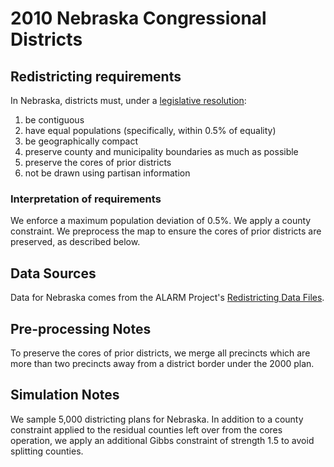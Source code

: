 # 2010 Nebraska Congressional Districts

## Redistricting requirements
In Nebraska, districts must, under a [legislative resolution](https://nebraskalegislature.gov/FloorDocs/107/PDF/Intro/LR134.pdf):

1. be contiguous
1. have equal populations (specifically, within 0.5% of equality)
1. be geographically compact
1. preserve county and municipality boundaries as much as possible
1. preserve the cores of prior districts
1. not be drawn using partisan information


### Interpretation of requirements
We enforce a maximum population deviation of 0.5%.
We apply a county constraint.
We preprocess the map to ensure the cores of prior districts are preserved, as described below.

## Data Sources
Data for Nebraska comes from the ALARM Project's [Redistricting Data Files](https://alarm-redist.github.io/posts/2021-08-10-census-2020/).

## Pre-processing Notes
To preserve the cores of prior districts, we merge all precincts which are more than two precincts away from a district border under the 2000 plan.

## Simulation Notes
We sample 5,000 districting plans for Nebraska.
In addition to a county constraint applied to the residual counties left over from the cores operation, we apply an additional Gibbs constraint of strength 1.5 to avoid splitting counties.
